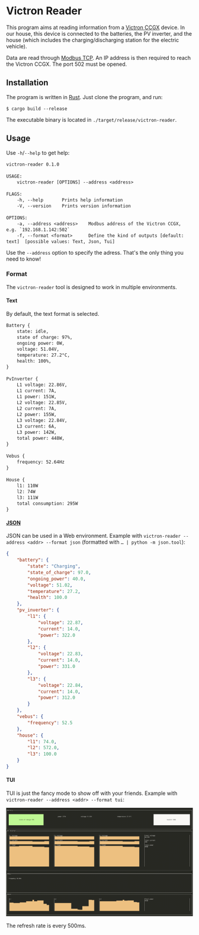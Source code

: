 # Victron Reader

This program aims at reading information from a [Victron
CCGX](https://www.victronenergy.com/live/ccgx:start) device. In our
house, this device is connected to the batteries, the PV inverter, and
the house (which includes the charging/discharging station for the
electric vehicle).

Data are read through [Modbus
TCP](https://en.wikipedia.org/wiki/Modbus). An IP address is then
required to reach the Victron CCGX. The port 502 must be opened.

## Installation

The program is written in [Rust](https://www.rust-lang.org/). Just clone the program, and run:

```shell
$ cargo build --release
```

The executable binary is located in `./target/release/victron-reader`.

## Usage

Use `-h`/`--help` to get help:

```
victron-reader 0.1.0

USAGE:
    victron-reader [OPTIONS] --address <address>

FLAGS:
    -h, --help       Prints help information
    -V, --version    Prints version information

OPTIONS:
    -a, --address <address>    Modbus address of the Victron CCGX, e.g. `192.168.1.142:502`
    -f, --format <format>      Define the kind of outputs [default: text]  [possible values: Text, Json, Tui]
```

Use the `--address` option to specify the adress. That's the only thing
you need to know!

### Format

The `victron-reader` tool is designed to work in multiple
environments.

#### Text

By default, the text format is selected.

```text
Battery {
    state: idle,
    state of charge: 97%,
    ongoing power: 0W,
    voltage: 51.04V,
    temperature: 27.2°C,
    health: 100%,
}

PvInverter {
    L1 voltage: 22.86V,
    L1 current: 7A,
    L1 power: 151W,
    L2 voltage: 22.85V,
    L2 current: 7A,
    L2 power: 155W,
    L3 voltage: 22.84V,
    L3 current: 6A,
    L3 power: 142W,
    total power: 448W,
}

Vebus {
    frequency: 52.64Hz
}

House {
    l1: 110W
    l2: 74W
    l3: 111W
    total consumption: 295W
}
```

#### [JSON](https://www.json.org/json-en.html)

JSON can be used in a Web environment. Example with `victron-reader
--address <addr> --format json` (formatted with `… | python -m
json.tool`):

```json
{
    "battery": {
        "state": "Charging",
        "state_of_charge": 97.0,
        "ongoing_power": 40.0,
        "voltage": 51.02,
        "temperature": 27.2,
        "health": 100.0
    },
    "pv_inverter": {
        "l1": {
            "voltage": 22.87,
            "current": 14.0,
            "power": 322.0
        },
        "l2": {
            "voltage": 22.83,
            "current": 14.0,
            "power": 331.0
        },
        "l3": {
            "voltage": 22.84,
            "current": 14.0,
            "power": 312.0
        }
    },
    "vebus": {
        "frequency": 52.5
    },
    "house": {
        "l1": 74.0,
        "l2": 572.0,
        "l3": 100.0
    }
}
```

#### TUI

TUI is just the fancy mode to show off with your friends. Example with
`victron-reader --address <addr> --format tui`:

![TUI example](./doc/tui.png)

The refresh rate is every 500ms.
